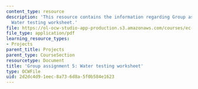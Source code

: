 ```yaml
---
content_type: resource
description: 'This resource contains the information regarding Group assignment 5:
  Water testing worksheet.'
file: https://ol-ocw-studio-app-production.s3.amazonaws.com/courses/ec-701j-d-lab-i-development-fall-2009/2d2dc4d91eec8a736d8a5f0b584e1623_MITEC_701JF09_proj5.pdf
file_type: application/pdf
learning_resource_types:
- Projects
parent_title: Projects
parent_type: CourseSection
resourcetype: Document
title: 'Group assignment 5: Water testing worksheet'
type: OCWFile
uid: 2d2dc4d9-1eec-8a73-6d8a-5f0b584e1623
---
```

